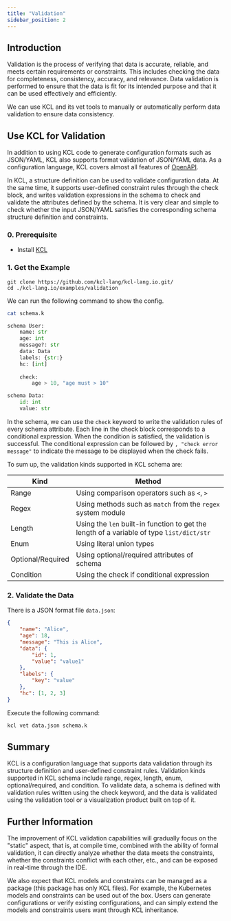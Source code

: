 ```yaml
---
title: "Validation"
sidebar_position: 2
---
```


## Introduction

Validation is the process of verifying that data is accurate, reliable, and meets certain requirements or constraints. This includes checking the data for completeness, consistency, accuracy, and relevance. Data validation is performed to ensure that the data is fit for its intended purpose and that it can be used effectively and efficiently.

We can use KCL and its vet tools to manually or automatically perform data validation to ensure data consistency.

## Use KCL for Validation

In addition to using KCL code to generate configuration formats such as JSON/YAML, KCL also supports format validation of JSON/YAML data. As a configuration language, KCL covers almost all features of [OpenAPI](https://www.openapis.org/).

In KCL, a structure definition can be used to validate configuration data. At the same time, it supports user-defined constraint rules through the check block, and writes validation expressions in the schema to check and validate the attributes defined by the schema. It is very clear and simple to check whether the input JSON/YAML satisfies the corresponding schema structure definition and constraints.

### 0. Prerequisite

+ Install [KCL](https://kcl-lang.io/docs/user_docs/getting-started/install)

### 1. Get the Example

```shell
git clone https://github.com/kcl-lang/kcl-lang.io.git/
cd ./kcl-lang.io/examples/validation
```

We can run the following command to show the config.

```bash
cat schema.k
```

```python
schema User:
    name: str
    age: int
    message?: str
    data: Data
    labels: {str:}
    hc: [int]
        
    check:
        age > 10, "age must > 10"

schema Data:
    id: int
    value: str
```

In the schema, we can use the `check` keyword to write the validation rules of every schema attribute. Each line in the check block corresponds to a conditional expression. When the condition is satisfied, the validation is successful. The conditional expression can be followed by `, "check error message"` to indicate the message to be displayed when the check fails.

To sum up, the validation kinds supported in KCL schema are:

| Kind              | Method                                                                                    |
| ----------------- | ----------------------------------------------------------------------------------------- |
| Range             | Using comparison operators such as `<`, `>`                                               |
| Regex             | Using methods such as `match` from the `regex` system module                              |
| Length            | Using the `len` built-in function to get the length of a variable of type `list/dict/str` |
| Enum              | Using literal union types                                                                 |
| Optional/Required | Using optional/required attributes of schema                                                |
| Condition         | Using the check if conditional expression                                                 |

### 2. Validate the Data

There is a JSON format file `data.json`:

```json
{
    "name": "Alice",
    "age": 18,
    "message": "This is Alice",
    "data": {
        "id": 1,
        "value": "value1"
    },
    "labels": {
        "key": "value"
    },
    "hc": [1, 2, 3]
}
```

Execute the following command:

```bash
kcl vet data.json schema.k
```

## Summary

KCL is a configuration language that supports data validation through its structure definition and user-defined constraint rules. Validation kinds supported in KCL schema include range, regex, length, enum, optional/required, and condition. To validate data, a schema is defined with validation rules written using the check keyword, and the data is validated using the validation tool or a visualization product built on top of it.

## Further Information

The improvement of KCL validation capabilities will gradually focus on the "static" aspect, that is, at compile time, combined with the ability of formal validation, it can directly analyze whether the data meets the constraints, whether the constraints conflict with each other, etc., and can be exposed in real-time through the IDE.

We also expect that KCL models and constraints can be managed as a package (this package has only KCL files). For example, the Kubernetes models and constraints can be used out of the box. Users can generate configurations or verify existing configurations, and can simply extend the models and constraints users want through KCL inheritance.
